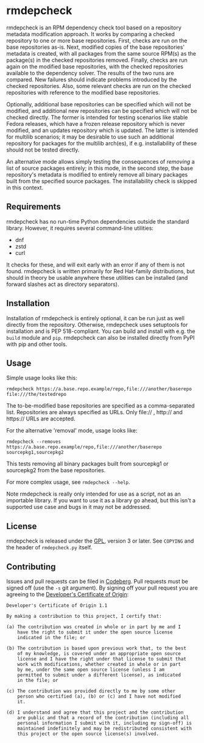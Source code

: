 # rmdepcheck

rmdepcheck is an RPM dependency check tool based on a repository metadata modification approach.
It works by comparing a checked repository to one or more base repositories. First, checks are run
on the base repositories as-is. Next, modified copies of the base repositories' metadata is
created, with all packages from the same source RPM(s) as the package(s) in the checked
repositories removed. Finally, checks are run again on the modified base repositories, with the
checked repositories available to the dependency solver. The results of the two runs are compared.
New failures should indicate problems introduced by the checked repositories. Also, some relevant
checks are run on the checked repositories with reference to the modified base repositories.

Optionally, additional base repositories can be specified which will not be modified, and
additional new repositories can be specified which will not be checked directly. The former is
intended for testing scenarios like stable Fedora releases, which have a frozen release repository
which is never modified, and an updates repository which is updated. The latter is intended for
multilib scenarios; it may be desirable to use such an additional repository for packages for
the multilib arch(es), if e.g. installability of these should not be tested directly.

An alternative mode allows simply testing the consequences of *removing* a list of source packages
entirely; in this mode, in the second step, the base repository's metadata is modified to entirely
remove all binary packages built from the specified source packages. The installability check is
skipped in this context.

## Requirements

rmdepcheck has no run-time Python dependencies outside the standard library. However, it requires
several command-line utilities:

* dnf
* zstd
* curl

It checks for these, and will exit early with an error if any of them is not found. rmdepcheck
is written primarily for Red Hat-family distributions, but should in theory be usable anywhere
these utilities can be installed (and forward slashes act as directory separators).

## Installation

Installation of rmdepcheck is entirely optional, it can be run just as well directly from the
repository. Otherwise, rmdepcheck uses setuptools for installation and is PEP 518-compliant. You
can build and install with e.g. the `build` module and `pip`. rmdepcheck can also be installed
directly from PyPI with pip and other tools.

## Usage

Simple usage looks like this:
```
rmdepcheck https://a.base.repo.example/repo,file:///another/baserepo file:///the/testedrepo
```

The to-be-modified base repositories are specified as a comma-separated list. Repositories are
always specified as URLs. Only file:// , http:// and https:// URLs are accepted.

For the alternative 'removal' mode, usage looks like:
```
rmdepcheck --removes https://a.base.repo.example/repo,file:///another/baserepo sourcepkg1,sourcepkg2
```

This tests removing all binary packages built from sourcepkg1 or sourcepkg2 from the base
repositories.

For more complex usage, see `rmdepcheck --help`.

Note rmdepcheck is really only intended for use as a script, not as an importable library. If you
want to use it as a library go ahead, but this isn't a supported use case and bugs in it may not
be addressed.

## License

rmdepcheck is released under the [GPL](https://www.gnu.org/licenses/gpl.txt), version 3 or later.
See `COPYING` and the header of `rmdepcheck.py` itself.

## Contributing

Issues and pull requests can be filed in [Codeberg](https://codeberg.org/AdamWill/rmdepcheck).
Pull requests must be signed off (use the `-s` git argument). By signing off
your pull request you are agreeing to the
[Developer's Certificate of Origin](http://developercertificate.org/):

    Developer's Certificate of Origin 1.1

    By making a contribution to this project, I certify that:

    (a) The contribution was created in whole or in part by me and I
        have the right to submit it under the open source license
        indicated in the file; or

    (b) The contribution is based upon previous work that, to the best
        of my knowledge, is covered under an appropriate open source
        license and I have the right under that license to submit that
        work with modifications, whether created in whole or in part
        by me, under the same open source license (unless I am
        permitted to submit under a different license), as indicated
        in the file; or

    (c) The contribution was provided directly to me by some other
        person who certified (a), (b) or (c) and I have not modified
        it.

    (d) I understand and agree that this project and the contribution
        are public and that a record of the contribution (including all
        personal information I submit with it, including my sign-off) is
        maintained indefinitely and may be redistributed consistent with
        this project or the open source license(s) involved.
